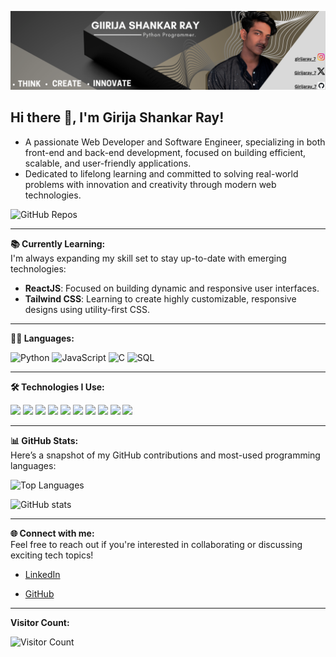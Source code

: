 ![banner](https://github.com/Girijaray07/Girijaray07/blob/main/Github%20Background.png)

## Hi there 👋, I'm Girija Shankar Ray!
- A passionate Web Developer and Software Engineer, specializing in both front-end and back-end development, focused on building efficient, scalable, and user-friendly applications.
- Dedicated to lifelong learning and committed to solving real-world problems with innovation and creativity through modern web technologies.

![GitHub Repos](https://img.shields.io/badge/Repos-5-bluek?style=flat-square)

---

**📚 Currently Learning:**  
I'm always expanding my skill set to stay up-to-date with emerging technologies:  
- **ReactJS**: Focused on building dynamic and responsive user interfaces.  
- **Tailwind CSS**: Learning to create highly customizable, responsive designs using utility-first CSS.

---


**👨‍💻 Languages:**

![Python](https://img.shields.io/badge/-Python-000?&logo=Python)
![JavaScript](https://img.shields.io/badge/-JavaScript-000?&logo=JavaScript)
![C](https://img.shields.io/badge/-C-000?&logo=C)
![SQL](https://img.shields.io/badge/-SQL-000?&logo=MySQL)

---

**🛠 Technologies I Use:**

![](https://img.shields.io/badge/HTML5-E34F26?style=for-the-badge&logo=html5&logoColor=white)
![](https://img.shields.io/badge/CSS3-1572B6?style=for-the-badge&logo=css3&logoColor=white)
![](https://img.shields.io/badge/JavaScript-F7DF1E?style=for-the-badge&logo=javascript&logoColor=white)
![](https://img.shields.io/badge/Node.js-86BE00?style=for-the-badge&logo=node.js&logoColor=white)
![](https://img.shields.io/badge/jQuery-0769AD?style=for-the-badge&logo=jquery&logoColor=white)
![](https://img.shields.io/badge/Markdown-F71A4A?style=for-the-badge&logo=markdown&logoColor=white)
![](https://img.shields.io/badge/MySQL-F79F17?style=for-the-badge&logo=mysql&logoColor=white)
![](https://img.shields.io/badge/npm-CB3837?style=for-the-badge&logo=npm&logoColor=white)
![](https://img.shields.io/badge/VS_Code-0078D4?style=for-the-badge&logo=visual%20studio%20code&logoColor=white)
![](https://img.shields.io/badge/Git-F05032?style=for-the-badge&logo=git&logoColor=white)
<!--![](https://img.shields.io/badge/React-61DAFB?style=for-the-badge&logo=react&logoColor=white)-->
---

**📊 GitHub Stats:**  
Here’s a snapshot of my GitHub contributions and most-used programming languages:

![Top Languages](https://github-readme-stats.vercel.app/api/top-langs/?username=Girijaray07&layout=compact&theme=radical) 

![GitHub stats](https://github-readme-stats.vercel.app/api?username=Girijaray07&show_icons=true&theme=radical)  


---

**🌐 Connect with me:**  
Feel free to reach out if you're interested in collaborating or discussing exciting tech topics!  
- [LinkedIn](https://www.linkedin.com/in/girija-shankar-ray/)  
<!-- [Portfolio](https://yourportfolio.com)-->
- [GitHub](https://github.com/Girijaray07)

---

**Visitor Count:**  

![Visitor Count](https://profile-counter.glitch.me/maxrohowsky/count.svg)

